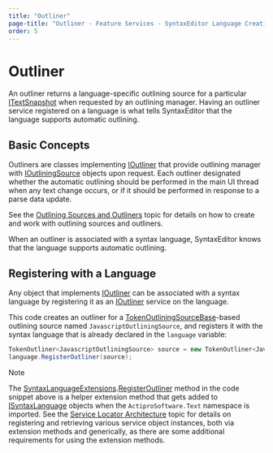 ```yaml
---
title: "Outliner"
page-title: "Outliner - Feature Services - SyntaxEditor Language Creation Guide"
order: 5
---
```

# Outliner

An outliner returns a language-specific outlining source for a particular [ITextSnapshot](xref:ActiproSoftware.Text.ITextSnapshot) when requested by an outlining manager.  Having an outliner service registered on a language is what tells SyntaxEditor that the language supports automatic outlining.

## Basic Concepts

Outliners are classes implementing [IOutliner](xref:ActiproSoftware.UI.WinForms.Controls.SyntaxEditor.Outlining.IOutliner) that provide outlining manager with [IOutliningSource](xref:ActiproSoftware.UI.WinForms.Controls.SyntaxEditor.Outlining.IOutliningSource) objects upon request.  Each outliner designated whether the automatic outlining should be performed in the main UI thread when any text change occurs, or if it should be performed in response to a parse data update.

See the [Outlining Sources and Outliners](../../user-interface/outlining/outlining-sources.md) topic for details on how to create and work with outlining sources and outliners.

When an outliner is associated with a syntax language, SyntaxEditor knows that the language supports automatic outlining.

## Registering with a Language

Any object that implements [IOutliner](xref:ActiproSoftware.UI.WinForms.Controls.SyntaxEditor.Outlining.IOutliner) can be associated with a syntax language by registering it as an [IOutliner](xref:ActiproSoftware.UI.WinForms.Controls.SyntaxEditor.Outlining.IOutliner) service on the language.

This code creates an outliner for a [TokenOutliningSourceBase](xref:ActiproSoftware.UI.WinForms.Controls.SyntaxEditor.Outlining.Implementation.TokenOutliningSourceBase)-based outlining source named `JavascriptOutliningSource`, and registers it with the syntax language that is already declared in the `language` variable:

```csharp
TokenOutliner<JavascriptOutliningSource> source = new TokenOutliner<JavascriptOutliningSource>();
language.RegisterOutliner(source);
```

> [!NOTE]
> The [SyntaxLanguageExtensions](xref:ActiproSoftware.Text.SyntaxLanguageExtensions).[RegisterOutliner](xref:ActiproSoftware.Text.SyntaxLanguageExtensions.RegisterOutliner*) method in the code snippet above is a helper extension method that gets added to [ISyntaxLanguage](xref:ActiproSoftware.Text.ISyntaxLanguage) objects when the `ActiproSoftware.Text` namespace is imported.  See the [Service Locator Architecture](../service-locator-architecture.md) topic for details on registering and retrieving various service object instances, both via extension methods and generically, as there are some additional requirements for using the extension methods.
